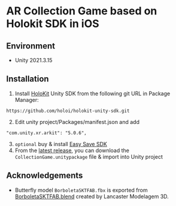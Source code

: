 # AR Collection Game based on Holokit SDK in iOS
## Environment 
* Unity 2021.3.15  
## Installation  
1. Install [HoloKit](https://holokit.io/) Unity SDK from the following git URL in Package Manager:
```
https://github.com/holoi/holokit-unity-sdk.git
```
2. Edit unity project/Packages/manifest.json and add
```
"com.unity.xr.arkit": "5.0.6",
```
3. `optional` buy & install [Easy Save SDK](https://assetstore.unity.com/packages/tools/utilities/easy-save-the-complete-save-data-serializer-system-768)
4. From the [latest release](https://github.com/Tongzhou-Yu/collection-game-holokit/releases/tag/holokit), you can download the `CollectionGame.unitypackage` file & import into Unity project
## Acknowledgements  
* Butterfly model `BorboletaSKTFAB.fbx` is exported from [BorboletaSKTFAB.blend](https://sketchfab.com/3d-models/borboleta-azul-butterfly-ab9192b6bc8f49e3baed63e984c7073a) created by Lancaster Modelagem 3D.
